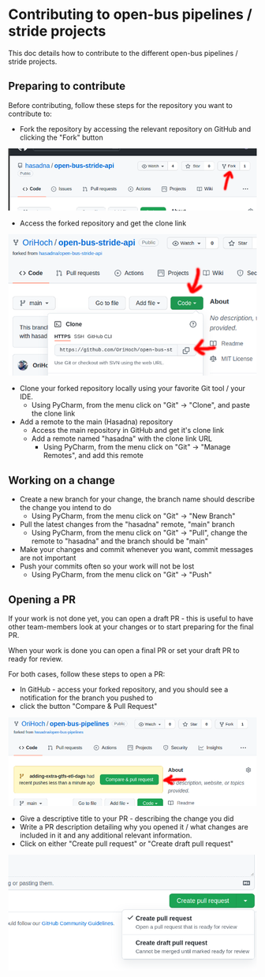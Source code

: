 # Contributing to open-bus pipelines / stride projects

This doc details how to contribute to the different open-bus pipelines / stride projects.

## Preparing to contribute

Before contributing, follow these steps for the repository you want to contribute to:

* Fork the repository by accessing the relevant repository on GitHub and clicking the "Fork" button

![contributing_fork.png](contributing_fork.png)

* Access the forked repository and get the clone link

![contributing_clone.png](contributing_clone.png)

* Clone your forked repository locally using your favorite Git tool / your IDE.
  * Using PyCharm, from the menu click on "Git" -> "Clone", and paste the clone link
* Add a remote to the main (Hasadna) repository
  * Access the main repository in GitHub and get it's clone link
  * Add a remote named "hasadna" with the clone link URL
    * Using PyCharm, from the menu click on "Git" -> "Manage Remotes", and add this remote

## Working on a change

* Create a new branch for your change, the branch name should describe the change you intend to do
  * Using PyCharm, from the menu click on "Git" -> "New Branch"
* Pull the latest changes from the "hasadna" remote, "main" branch
  * Using PyCharm, from the menu click on "Git" -> "Pull", change the remote to "hasadna" and the branch should be "main"
* Make your changes and commit whenever you want, commit messages are not important
* Push your commits often so your work will not be lost
  * Using PyCharm, from the menu click on "Git" -> "Push"

## Opening a PR

If your work is not done yet, you can open a draft PR - 
this is useful to have other team-members look at your changes or to start preparing for the final PR.

When your work is done you can open a final PR or set your draft PR to ready for review.

For both cases, follow these steps to open a PR:

* In GitHub - access your forked repository, and you should see a notification for the branch you pushed to
* click the button "Compare & Pull Request"

![contributing_pull_request.png](contributing_pull_request.png)
 
* Give a descriptive title to your PR - describing the change you did
* Write a PR description detailing why you opened it / what changes are included in it and any additional relevant information.
* Click on either "Create pull request" or "Create draft pull request"

![contributing_create_pull_request.png](contributing_create_pull_request.png)
